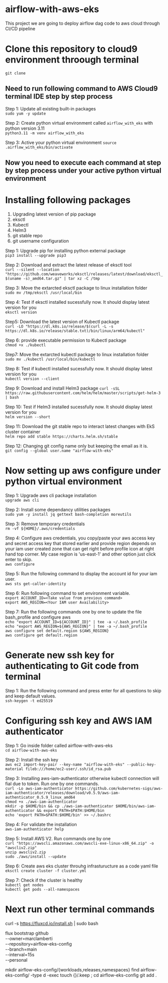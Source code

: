# airflow-with-aws-eks
This project we are going to deploy airflow dag code to aws cloud through CI/CD pipeline

# Clone this repository to cloud9 environment throough terminal
`git clone `

## Need to run following command to AWS Cloud9 terminal IDE step by step process

Step 1: Update all existing built-in packages <br/>
`sudo yum -y update`

Step 2: Create python virtual environment called `airflow_with_eks` with python version 3.11 <br/>
`python3.11 -m venv airflow_with_eks`

Step 3: Active your python virtual environment
`source .airflow_with_eks/bin/activate`

## Now you need to execute each command at step by step process under your active python virtual environment

# Installing following packages 
1. Upgrading latest version of pip package
2. eksctl
3. Kubectl
4. Helm3
5. git stable repo
6. git username configuration
   
Step 1: Upgrade pip for installing python external package <br/>
`pip3 install --upgrade pip3`

Step 2: Download and extract the latest release of eksctl tool <br/>
`curl --silent --location "https://github.com/weaveworks/eksctl/releases/latest/download/eksctl_$(uname -s)_amd64.tar.gz" | tar xz -C /tmp`

Step 3: Move the extarcted eksctl package to linux installation folder <br/>
`sudo mv /tmp/eksctl /usr/local/bin`

Step 4: Test if eksctl installed sucessfully now. It should display latest version for you <br/>
`eksctl version`

Step5: Download the latest version of Kubectl package <br/>
`curl -LO "https://dl.k8s.io/release/$(curl -L -s https://dl.k8s.io/release/stable.txt)/bin/linux/arm64/kubectl"`

Step 6: provide executable permission to Kubectl package <br/>
`chmod +x ./kubectl`

Step7: Move the extarcted kubectl package to linux installation folder <br/>
`sudo mv ./kubectl /usr/local/bin/kubectl`

Step 8: Test if kubectl installed sucessfully now. It should display latest version for you <br/>
`kubectl version --client`

Step 9: Download and install Helm3 package
`curl -sSL https://raw.githubusercontent.com/helm/helm/master/scripts/get-helm-3 | bash`

Step 10: Test if Helm3 installed sucessfully now. It should display latest version for you <br/>
`helm version --short`

Step 11: Download the git stable repo to interact latest changes with EkS cluster container <br/>
`helm repo add stable https://charts.helm.sh/stable`

Step 12: Changing git config name only but keeping the email as it is. <br/>
`git config --global user.name "airflow-with-eks"`

# Now setting up aws configure under python virtual environment  

Step 1: Upgrade aws cli package installation <br/>
`upgrade aws cli`

Step 2: Install some dependancy utilities packages <br/>
`sudo yum -y install jq gettext bash-completion moreutils`

Step 3: Remove temporary credentials <br/>
`rm -vf ${HOME}/.aws/credentials`

Step 4:  Configure aws credentials, you copy/paste your aws access key and secret access key that stored earlier and provide region depends on your iam user created zone that can get right before profile icon at right hand top corner. My case region is 'us-east-1' and other option just click enter to skip. <br />
`aws configure`

Step 5: Run the following command to display the account id for  your iam user. <br />
`aws sts get-caller-identity`

Step 6: Run following command to set environment variable. <br />
`export ACCOUNT_ID=<Take value from previous command>`<br/>
`export AWS_REGION=<Your IAM user Availability>`

Step 7: Run the following commands one by one to update the file bash_profile and configure aws <br />
`echo "export ACCOUNT_ID=${ACCOUNT_ID}" | tee -a ~/.bash_profile` <br/>
`echo "export AWS_REGION=${AWS_REGION}" | tee -a ~/.bash_profile` <br/>
`aws configure set default.region ${AWS_REGION}` <br/>
`aws configure get default.region`

# Generate new ssh key for authenticating to Git code from terminal
Step 1: Run the following command and press enter for all questions to skip and keep default values. <br />
`ssh-keygen -t ed25519`

# Configuring ssh key and AWS IAM authenticator
Step 1: Go inside folder called airflow-with-aws-eks <br />
`cd airflow-with-aws-eks`

Step 2: Install the ssh key <br />
`aws ec2 import-key-pair --key-name "airflow-with-eks" --public-key-material fileb:///home/ec2-user/.ssh/id_rsa.pub`

Step 3: Installing aws-iam-authenticator otherwise kubectl connection will fial due to token. Run one by one commands.<br />
`curl -Lo aws-iam-authenticator https://github.com/kubernetes-sigs/aws-iam-authenticator/releases/download/v0.5.9/aws-iam-authenticator_0.5.9_linux_amd64` <br/>
`chmod +x ./aws-iam-authenticator` <br/>
`mkdir -p $HOME/bin && cp ./aws-iam-authenticator $HOME/bin/aws-iam-authenticator && export PATH=$PATH:$HOME/bin` <br/>
`echo 'export PATH=$PATH:$HOME/bin' >> ~/.bashrc` <br/>

Step 4: For validate the installation <br />
`aws-iam-authenticator help`

Step 5: Install AWS V2. Run commands one by one <br />
`curl "https://awscli.amazonaws.com/awscli-exe-linux-x86_64.zip" -o "awscliv2.zip"`<br/>
`unzip awscliv2.zip` <br/>
`sudo ./aws/install --update`

Step 6: Create aws eks cluster throuhg infrasturucture as a code yaml file <br/>
`eksctl create cluster -f cluster.yml`

Step 7: Check if the cluster is healthy <br/>
`kubectl get nodes`<br/>
`kubectl get pods --all-namespaces`


# Next run other terminal commands
curl -s https://fluxcd.io/install.sh | sudo bash

flux bootstrap github \
  --owner=marclamberti \
  --repository=airflow-eks-config \
  --branch=main \
  --interval=15s \
  --personal

mkdir airflow-eks-config/{workloads,releases,namespaces}
find airflow-eks-config/ -type d -exec touch {}/.keep \;
cd airflow-eks-config
git add .




